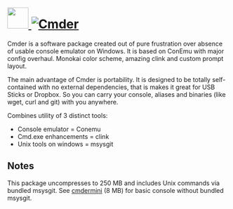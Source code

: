 # [<img src="https://cdn.jsdelivr.net/gh/AdmiringWorm/chocolatey-packages@8de5298ea8e9a8b144f2c7be074be60e298144dd/icons/cmder.png" height="48" width="48" /> ![Cmder](https://img.shields.io/chocolatey/v/cmder.svg?label=Cmder&style=for-the-badge)](https://chocolatey.org/packages/cmder)

Cmder is a software package created out of pure frustration over absence of usable console emulator on Windows. It is based on ConEmu with major config overhaul. Monokai color scheme, amazing clink and custom prompt layout.

The main advantage of Cmder is portability. It is designed to be totally self-contained with no external dependencies, that is makes it great for USB Sticks or Dropbox. So you can carry your console, aliases and binaries (like wget, curl and git) with you anywhere.

Combines utility of 3 distinct tools:

* Console emulator = Conemu
* Cmd.exe enhancements = clink
* Unix tools on windows = msysgit


## Notes

This package uncompresses to 250 MB and includes Unix commands via bundled msysgit.
See [cmdermini](https://chocolatey.org/packages/cmdermini) (8 MB) for basic console without bundled msysgit.

